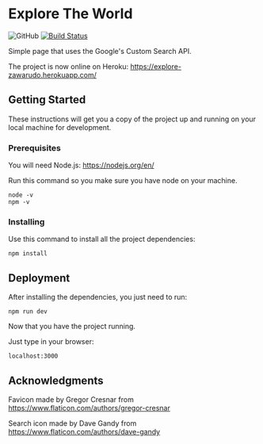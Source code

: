 # Explore The World
![GitHub](https://img.shields.io/github/license/rihor/page-explore-world.svg)
[![Build Status](https://travis-ci.org/rihor/page-explore-world.svg?branch=master)](https://travis-ci.org/rihor/page-explore-world)

Simple page that uses the Google's Custom Search API.

The project is now online on Heroku: https://explore-zawarudo.herokuapp.com/

## Getting Started

These instructions will get you a copy of the project up and running on your local machine for development.

### Prerequisites

You will need Node.js: https://nodejs.org/en/

Run this command so you make sure you have node on your machine.
```
node -v
npm -v
```

### Installing

Use this command to install all the project dependencies:
```
npm install
```

## Deployment

After installing the dependencies, you just need to run:
```
npm run dev
```

Now that you have the project running.

Just type in your browser:

```
localhost:3000
```

## Acknowledgments

Favicon made by Gregor Cresnar from https://www.flaticon.com/authors/gregor-cresnar

Search icon made by Dave Gandy from https://www.flaticon.com/authors/dave-gandy
